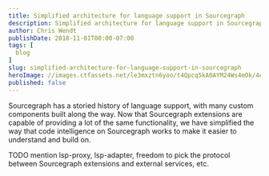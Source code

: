 ```yaml
---
title: Simplified architecture for language support in Sourcegraph
description: Simplified architecture for language support in Sourcegraph
author: Chris Wendt
publishDate: 2018-11-01T00:00-07:00
tags: [
  blog
]
slug: simplified-architecture-for-language-support-in-sourcegraph
heroImage: //images.ctfassets.net/le3mxztn6yoo/t4Qpcq5kA0AYM24Ws4mOk/4edf5502a936bbec90c262fa00355aed/sourcegraph-mark.png
published: false
---
```


Sourcegraph has a storied history of language support, with many custom components built along the way. Now that Sourcegraph extensions are capable of providing a lot of the same functionality, we have simplified the way that code intelligence on Sourcegraph works to make it easier to understand and build on.

TODO mention lsp-proxy, lsp-adapter, freedom to pick the protocol between Sourcegraph extensions and external services, etc.
